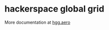hackerspace global grid
=======================

More documentation at [hgg.aero](http://hgg.aero/)
